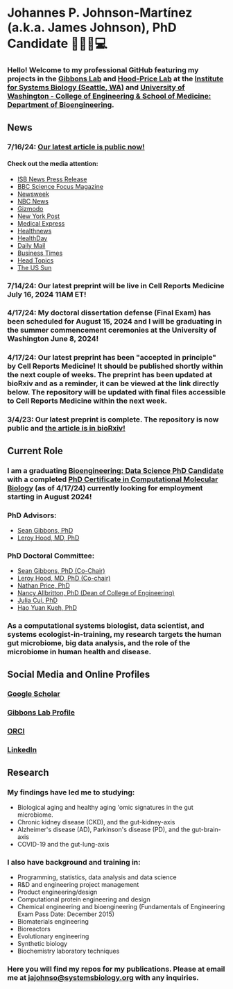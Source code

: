 # Johannes P. Johnson-Martínez (a.k.a. James Johnson), PhD Candidate 💩🧬🦠💻
  ### Hello! Welcome to my professional GitHub featuring my projects in the [Gibbons Lab](https://github.com/Gibbons-Lab) and [Hood-Price Lab](https://github.com/PriceLab) at the [Institute for Systems Biology (Seattle, WA)](https://isbscience.org) and [University of Washington - College of Engineering & School of Medicine: Department of Bioengineering](https://bioe.uw.edu). 
  
  ## News
   ### 7/16/24: [Our latest article is public now!](https://www.cell.com/cell-reports-medicine/fulltext/S2666-3791(24)00360-4?_returnURL=https%3A%2F%2Flinkinghub.elsevier.com%2Fretrieve%2Fpii%2FS2666379124003604%3Fshowall%3Dtrue)
   
   #### Check out the media attention:
   * [ISB News Press Release](https://www.linkedin.com/feed/update/urn:li:activity:7219010009722941440/)
   * [BBC Science Focus Magazine](https://www.sciencefocus.com/news/poop-frequency-long-term-health)
   * [Newsweek](https://www.newsweek.com/bowel-movements-gut-bacteria-health-1925363)
   * [NBC News](https://www.nbcnews.com/health/health-news/often-poop-can-affect-health-well-gut-study-suggests-rcna161920)
   * [Gizmodo](https://gizmodo.com/are-your-poops-just-right-scientists-reveal-what-makes-a-healthy-pooping-routine-2000473918)
   * [New York Post](https://nypost.com/2024/07/16/lifestyle/how-to-reach-goldilocks-zone-of-pooping-once-or-twice-a-day/)
   * [Medical Express](https://medicalxpress.com/news/2024-07-age-sex-bmi-significantly-bowel.html)
   * [Healthnews](https://healthnews.com/news/poop-frequency-health-status/)
   * [HealthDay](https://www.healthday.com/health-news/general-health/staying-regular-is-good-for-good-health)
   * [Daily Mail](https://www.dailymail.co.uk/health/article-13639387/what-regular-poop-day-means-health.html)
   * [Business Times](https://www.btimesonline.com/articles/167609/20240717/study-links-infrequent-bowel-movements-to-kidney-damage-frequent-diarrhea-to-liver-issues.htm)
   * [Head Topics](https://headtopics.com/us/bowel-study-reveals-ideal-number-of-movements-a-day-55949572)
   * [The US Sun](https://www.the-sun.com/health/11940178/goldilocks-zone-poo-habits-reveal-health/)
   
   ### 7/14/24: Our latest preprint will be live in Cell Reports Medicine July 16, 2024 11AM ET!
   ### 4/17/24: My doctoral dissertation defense (Final Exam) has been scheduled for August 15, 2024 and I will be graduating in the summer commencement ceremonies at the University of Washington June 8, 2024!
   ### 4/17/24: Our latest preprint has been "accepted in principle" by Cell Reports Medicine! It should be published shortly within the next couple of weeks. The preprint has been updated at bioRxiv and as a reminder, it can be viewed at the link directly below. The repository will be updated with final files accessible to Cell Reports Medicine within the next week.
   ### 3/4/23: Our latest preprint is complete. The repository is now public and [the article is in bioRxiv!](https://www.biorxiv.org/content/10.1101/2023.03.04.531100v1)
  ## Current Role
   ### I am a graduating [Bioengineering: Data Science PhD Candidate](https://bioe.uw.edu/academic-programs/phd/phd-data-science-option/) with a completed [PhD Certificate in Computational Molecular Biology](https://cmb.washington.edu/prospective.htm) (as of 4/17/24) currently looking for employment starting in August 2024!
   
   ### PhD Advisors:
   * [Sean Gibbons, PhD](https://scholar.google.com/citations?user=jRChVdYAAAAJ&hl=en)
   * [Leroy Hood, MD, PhD](https://scholar.google.com/citations?user=TQ8RcVgAAAAJ&hl=en)
   ### PhD Doctoral Committee:
   * [Sean Gibbons, PhD (Co-Chair)](https://scholar.google.com/citations?user=jRChVdYAAAAJ&hl=en)
   * [Leroy Hood, MD, PhD (Co-chair)](https://scholar.google.com/citations?user=TQ8RcVgAAAAJ&hl=en)
   * [Nathan Price, PhD](https://scholar.google.com/citations?user=8Ly8BO4AAAAJ&hl=en)
   * [Nancy Allbritton, PhD (Dean of College of Engineering)](https://academictree.org/chemistry/publications.php?pid=65359)
   * [Julia Cui, PhD](https://www.researchgate.net/profile/Julia-Cui-2)
   * [Hao Yuan Kueh, PhD](https://scholar.google.com/citations?user=ckyY7T8AAAAJ&hl=en)
   ### As a computational systems biologist, data scientist, and systems ecologist-in-training, my research targets the human gut microbiome, big data analysis, and the role of the microbiome in human health and disease. 
  ## Social Media and Online Profiles
   ### [Google Scholar](https://scholar.google.com/citations?user=IxrX3cMAAAAJ&hl=en)
   ### [Gibbons Lab Profile](https://gibbons.isbscience.org/bio/james-johnson/)
   ### [ORCI](https://orcid.org/0000-0002-8568-0791)
   ### [LinkedIn](https://www.linkedin.com/in/jpjohnson29/)
   
  ## Research
   ### My findings have led me to studying:
   * Biological aging and healthy aging 'omic signatures in the gut microbiome.
   * Chronic kidney disease (CKD), and the gut-kidney-axis
   * Alzheimer's disease (AD), Parkinson's disease (PD), and the gut-brain-axis
   * COVID-19 and the gut-lung-axis
   
   ### I also have background and training in:
   * Programming, statistics, data analysis and data science
   * R&D and engineering project management
   * Product engineering/design
   * Computational protein engineering and design
   * Chemical engineering and bioengineering (Fundamentals of Engineering Exam Pass Date: December 2015)
   * Biomaterials engineering
   * Bioreactors
   * Evolutionary engineering
   * Synthetic biology
   * Biochemistry laboratory techniques
   
   ### Here you will find my repos for my publications. Please at email me at jajohnso@systemsbiology.org with any inquiries.


